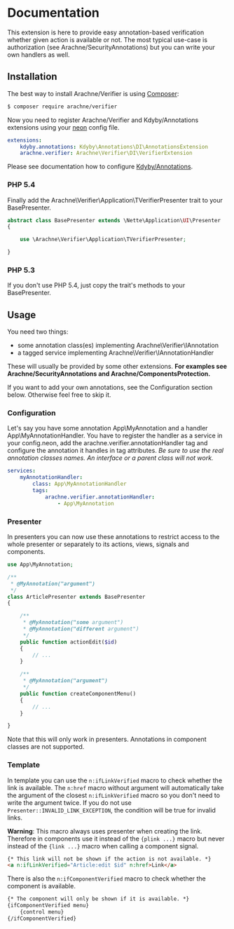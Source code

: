 # Documentation

This extension is here to provide easy annotation-based verification whether given action is available or not. The most typical use-case is authorization (see Arachne/SecurityAnnotations) but you can write your own handlers as well.


## Installation

The best way to install Arachne/Verifier is using [Composer](http://getcomposer.org/):

```sh
$ composer require arachne/verifier
```

Now you need to register Arachne/Verifier and Kdyby/Annotations extensions using your [neon](http://ne-on.org/) config file.

```yml
extensions:
	kdyby.annotations: Kdyby\Annotations\DI\AnnotationsExtension
	arachne.verifier: Arachne\Verifier\DI\VerifierExtension
```

Please see documentation how to configure [Kdyby/Annotations](https://github.com/Kdyby/Annotations/blob/master/docs/en/index.md).

### PHP 5.4

Finally add the Arachne\Verifier\Application\TVerifierPresenter trait to your BasePresenter.

```php
abstract class BasePresenter extends \Nette\Application\UI\Presenter
{

	use \Arachne\Verifier\Application\TVerifierPresenter;

}
```

### PHP 5.3

If you don't use PHP 5.4, just copy the trait's methods to your BasePresenter.


## Usage

You need two things:
- some annotation class(es) implementing Arachne\Verifier\IAnnotation
- a tagged service implementing Arachne\Verifier\IAnnotationHandler

These will usually be provided by some other extensions. **For examples see Arachne/SecurityAnnotations and Arachne/ComponentsProtection.**

If you want to add your own annotations, see the Configuration section below. Otherwise feel free to skip it.

### Configuration

Let's say you have some annotation App\MyAnnotation and a handler App\MyAnnotationHandler. You have to register the handler as a service in your config.neon, add the arachne.verifier.annotationHandler tag and configure the annotation it handles in tag attributes. *Be sure to use the real annotation classes names. An interface or a parent class will not work.*

```yml
services:
	myAnnotationHandler:
		class: App\MyAnnotationHandler
		tags:
			arachne.verifier.annotationHandler:
				- App\MyAnnotation
```

### Presenter

In presenters you can now use these annotations to restrict access to the whole presenter or separately to its actions, views, signals and components.

```php
use App\MyAnnotation;

/**
 * @MyAnnotation("argument")
 */
class ArticlePresenter extends BasePresenter
{

	/**
	 * @MyAnnotation("some argument")
	 * @MyAnnotation("different argument")
	 */
	public function actionEdit($id)
	{
		// ...
	}

	/**
	 * @MyAnnotation("argument")
	 */
	public function createComponentMenu()
	{
		// ...
	}

}
```

Note that this will only work in presenters. Annotations in component classes are not supported.

### Template

In template you can use the `n:ifLinkVerified` macro to check whether the link is available. The `n:href` macro without argument will automatically take the argument of the closest `n:ifLinkVerified` macro so you don't need to write the argument twice. If you do not use `Presenter::INVALID_LINK_EXCEPTION`, the condition will be true for invalid links.

**Warning**: This macro always uses presenter when creating the link. Therefore in components use it instead of the `{plink ...}` macro but never instead of the `{link ...}` macro when calling a component signal.

```html
{* This link will not be shown if the action is not available. *}
<a n:ifLinkVerified="Article:edit $id" n:href>Link</a>
```

There is also the `n:ifComponentVerified` macro to check whether the component is available.

```html
{* The component will only be shown if it is available. *}
{ifComponentVerified menu}
	{control menu}
{/ifComponentVerified}
```
